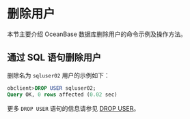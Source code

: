 删除用户 
=========================

本节主要介绍 OceanBase 数据库删除用户的命令示例及操作方法。

通过 SQL 语句删除用户 
----------------------------------

删除名为 `sqluser02` 用户的示例如下：

```sql
obclient>DROP USER sqluser02;
Query OK, 0 rows affected (0.02 sec)
```



更多 `DROP USER` 语句的信息请参见 [DROP USER](/zh-CN/8.sql-reference/5.sql-statements/34.drop-user.md)。
